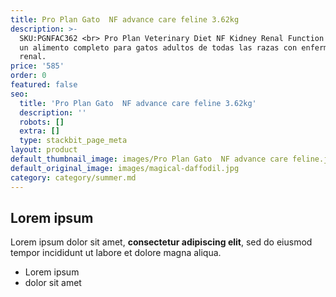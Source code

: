 ```yaml
---
title: Pro Plan Gato  NF advance care feline 3.62kg
description: >-
  SKU:PGNFAC362 <br> Pro Plan Veterinary Diet NF Kidney Renal Function Feline es
  un alimento completo para gatos adultos de todas las razas con enfermedad
  renal. 
price: '585'
order: 0
featured: false
seo:
  title: 'Pro Plan Gato  NF advance care feline 3.62kg'
  description: ''
  robots: []
  extra: []
  type: stackbit_page_meta
layout: product
default_thumbnail_image: images/Pro Plan Gato  NF advance care feline.jpg
default_original_image: images/magical-daffodil.jpg
category: category/summer.md
---
```

## Lorem ipsum

Lorem ipsum dolor sit amet, **consectetur adipiscing elit**, sed do eiusmod tempor incididunt ut labore et dolore magna aliqua.

- Lorem ipsum
- dolor sit amet